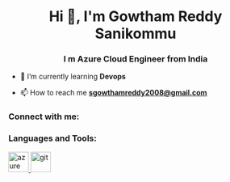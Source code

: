 <h1 align="center">Hi 👋, I'm Gowtham Reddy Sanikommu</h1>
<h3 align="center">I m Azure Cloud Engineer from India</h3>

- 🌱 I’m currently learning **Devops**

- 📫 How to reach me **sgowthamreddy2008@gmail.com**

<h3 align="left">Connect with me:</h3>
<p align="left">
</p>

<h3 align="left">Languages and Tools:</h3>
<p align="left"> <a href="https://azure.microsoft.com/en-in/" target="_blank" rel="noreferrer"> <img src="https://www.vectorlogo.zone/logos/microsoft_azure/microsoft_azure-icon.svg" alt="azure" width="40" height="40"/> </a> <a href="https://git-scm.com/" target="_blank" rel="noreferrer"> <img src="https://www.vectorlogo.zone/logos/git-scm/git-scm-icon.svg" alt="git" width="40" height="40"/> </a> </p>
